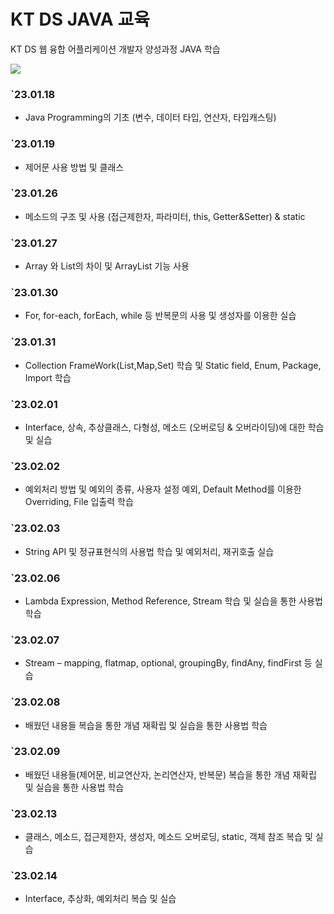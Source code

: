 # KT DS JAVA 교육
KT DS 웹 융합 어플리케이션 개발자 양성과정 JAVA 학습

<a href="https://www.notion.so/KT-DS-4081d15959b74370a75913fdef079d0a"><img src="https://img.shields.io/badge/Notion-010101?style=flat-square&logo=Notion&logoColor=white"/></a>
### `23.01.18 
 * Java Programming의 기초 (변수, 데이터 타입, 연산자, 타입캐스팅)
### `23.01.19 
 * 제어문 사용 방법 및 클래스
### `23.01.26 
 * 메소드의 구조 및 사용 (접근제한자, 파라미터, this, Getter&Setter) & static
### `23.01.27
 * Array 와 List의 차이 및 ArrayList 기능 사용 
### `23.01.30
 * For, for-each, forEach, while 등 반복문의 사용 및 생성자를 이용한 실습
### `23.01.31
 * Collection FrameWork(List,Map,Set) 학습 및 Static field, Enum, Package, Import 학습
### `23.02.01
 * Interface, 상속, 추상클래스, 다형성, 메소드 (오버로딩 & 오버라이딩)에 대한 학습 및 실습
### `23.02.02
 * 예외처리 방법 및 예외의 종류, 사용자 설정 예외, Default Method를 이용한 Overriding, File 입출력 학습
### `23.02.03
 * String API 및 정규표현식의 사용법 학습 및 예외처리, 재귀호출 실습
### `23.02.06
 * Lambda Expression, Method Reference, Stream 학습 및 실습을  통한 사용법 학습
### `23.02.07
 * Stream – mapping, flatmap, optional, groupingBy, findAny, findFirst 등 실습
### `23.02.08
 * 배웠던 내용들 복습을 통한 개념 재확립 및 실습을 통한 사용법 학습
### `23.02.09
 * 배웠던 내용들(제어문, 비교연산자, 논리연산자, 반복문) 복습을 통한 개념 재확립 및 실습을 통한 사용법 학습
### `23.02.13
 * 클래스, 메소드, 접근제한자, 생성자, 메소드 오버로딩, static, 객체 참조 복습 및 실습
### `23.02.14
 * Interface, 추상화, 예외처리 복습 및 실습
